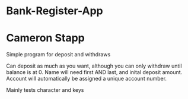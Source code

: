 # Bank-Register-App
# Cameron Stapp

Simple program for deposit and withdraws

Can deposit as much as you want, although you can only withdraw until balance is at 0.
Name will need first AND last, and inital deposit amount.
Account will automatically be assigned a unique account number.

Mainly tests character and keys
